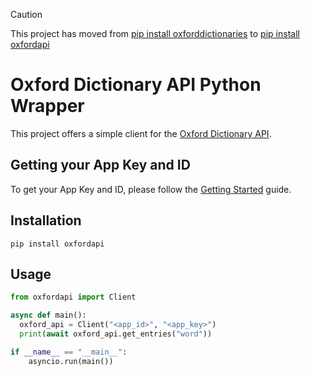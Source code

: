 > [!CAUTION]
> This project has moved from [pip install oxforddictionaries](https://pypi.org/project/oxforddictionaries/) to [pip install oxfordapi](https://pypi.org/project/oxfordapi/)

# Oxford Dictionary API Python Wrapper

This project offers a simple client for the [Oxford Dictionary API](https://developer.oxforddictionaries.com/).

## Getting your App Key and ID

To get your App Key and ID, please follow the [Getting Started](https://developer.oxforddictionaries.com/documentation/getting_started) guide.

## Installation

`pip install oxfordapi`

## Usage

```python
from oxfordapi import Client

async def main():
  oxford_api = Client("<app_id>", "<app_key>")
  print(await oxford_api.get_entries("word"))

if __name__ == "__main__":
    asyncio.run(main())
```
